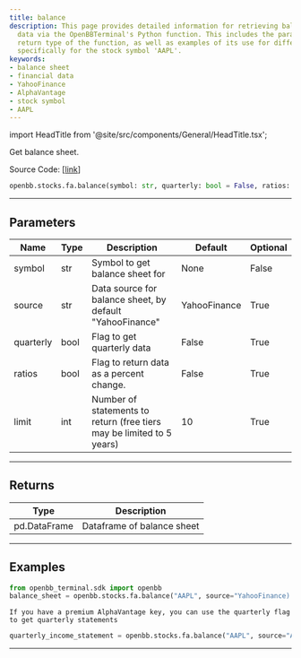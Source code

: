 ```yaml
---
title: balance
description: This page provides detailed information for retrieving balance sheet
  data via the OpenBBTerminal's Python function. This includes the parameters and
  return type of the function, as well as examples of its use for different data sources
  specifically for the stock symbol 'AAPL'.
keywords:
- balance sheet
- financial data
- YahooFinance
- AlphaVantage
- stock symbol
- AAPL
---
```


import HeadTitle from '@site/src/components/General/HeadTitle.tsx';

<HeadTitle title="stocks.fa.balance - Reference | OpenBB SDK Docs" />

Get balance sheet.

Source Code: [[link](https://github.com/OpenBB-finance/OpenBB/tree/main/openbb_terminal/stocks/fundamental_analysis/sdk_helpers.py#L77)]

```python
openbb.stocks.fa.balance(symbol: str, quarterly: bool = False, ratios: bool = False, source: str = "YahooFinance", limit: int = 10)
```

---

## Parameters

| Name | Type | Description | Default | Optional |
| ---- | ---- | ----------- | ------- | -------- |
| symbol | str | Symbol to get balance sheet for | None | False |
| source | str | Data source for balance sheet, by default "YahooFinance" | YahooFinance | True |
| quarterly | bool | Flag to get quarterly data | False | True |
| ratios | bool | Flag to return data as a percent change. | False | True |
| limit | int | Number of statements to return (free tiers may be limited to 5 years) | 10 | True |


---

## Returns

| Type | Description |
| ---- | ----------- |
| pd.DataFrame | Dataframe of balance sheet |
---

## Examples

```python
from openbb_terminal.sdk import openbb
balance_sheet = openbb.stocks.fa.balance("AAPL", source="YahooFinance)
```

```
If you have a premium AlphaVantage key, you can use the quarterly flag to get quarterly statements
```
```python
quarterly_income_statement = openbb.stocks.fa.balance("AAPL", source="AlphaVantage", quarterly=True)
```

---
